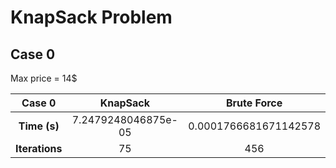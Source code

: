 # KnapSack Problem

## Case 0
Max price = 14$

|   **Case 0**   |     **KnapSack**    |    **Brute Force**    |
|:--------------:|:-------------------:|:---------------------:|
|  **Time (s)**  | 7.2479248046875e-05 | 0.0001766681671142578 |
| **Iterations** |          75         |          456          |